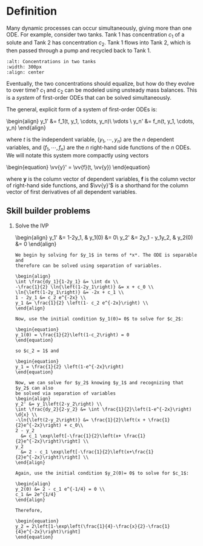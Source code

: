 # Definition

Many dynamic processes can occur simultaneously, giving more than one ODE.
For example, consider two tanks. Tank 1 has concentration $c_1$ of a solute and
Tank 2 has concentration $c_2$. Tank 1 flows into Tank 2, which is then passed
through a pump and recycled back to Tank 1.

```{image} ./_images/tank-system.jpg
:alt: Concentrations in two tanks
:width: 300px
:align: center
```

Eventually, the two concentrations should equalize, but how do they evolve to
over time? $c_1$ and $c_2$ can be modeled using unsteady mass balances. This
is a *system* of first-order ODEs that can be solved simultaneously.

The general, explicit form of a system of first-order ODEs is:

\begin{align}
y_1' &= f_1(t, y_1, \cdots, y_n)\\
\vdots \\
y_n' &= f_n(t, y_1, \cdots, y_n)
\end{align}

where *t* is the independent variable, $(y_1, \cdots, y_n)$ are the *n*
dependent variables, and $(f_1, \cdots, f_n)$ are the *n* right-hand side
functions of the *n* ODEs. We will notate this system more compactly using
vectors

\begin{equation}
\vv{y}' = \vv{f}(t, \vv{y})
\end{equation}

where **y** is the column vector of dependent variables, **f** is the column
vector of right-hand side functions, and $\vv{y}'$ is a shorthand for the
column vector of first derivatives of all dependent variables.

## Skill builder problems

1. Solve the IVP

   \begin{align}
   y_1' &= 1-2y_1, & y_1(0) &= 0\\
   y_2' &= 2y_1 - y_1y_2, & y_2(0) &= 0
   \end{align}

   ```{solution}
   We begin by solving for $y_1$ in terms of *x*. The ODE is separable and
   therefore can be solved using separation of variables.

   \begin{align}
   \int \frac{dy_1}{1-2y_1} &= \int dx \\
   -\frac{1}{2} \ln{\left(1-2y_1\right)} &= x + c_0 \\
   \ln{\left(1-2y_1\right)} &= -2x + c_1 \\
   1 - 2y_1 &= c_2 e^{-2x} \\
   y_1 &= \frac{1}{2} \left(1- c_2 e^{-2x}\right) \\
   \end{align}

   Now, use the initial condition $y_1(0)= 0$ to solve for $c_2$:

   \begin{equation}
   y_1(0) = \frac{1}{2}\left(1-c_2\right) = 0
   \end{equation}

   so $c_2 = 1$ and

   \begin{equation}
   y_1 = \frac{1}{2} \left(1-e^{-2x}\right)
   \end{equation}

   Now, we can solve for $y_2$ knowing $y_1$ and recognizing that $y_2$ can also
   be solved via separation of variables
   \begin{align}
   y_2' &= y_1\left(2-y_2\right) \\
   \int \frac{dy_2}{2-y_2} &= \int \frac{1}{2}\left(1-e^{-2x}\right) \d{x} \\
   -\ln{\left(2-y_2\right)} &= \frac{1}{2}\left(x + \frac{1}{2}e^{-2x}\right) + c_0\\
   2 - y_2
     &= c_1 \exp\left[-\frac{1}{2}\left(x+ \frac{1}{2}e^{-2x}\right)\right] \\
   y_2
     &= 2 - c_1 \exp\left[-\frac{1}{2}\left(x+\frac{1}{2}e^{-2x}\right)\right] \\
   \end{align}

   Again, use the initial condition $y_2(0)= 0$ to solve for $c_1$:

   \begin{align}
   y_2(0) &= 2 - c_1 e^{-1/4} = 0 \\
   c_1 &= 2e^{1/4}
   \end{align}

   Therefore,

   \begin{equation}
   y_2 = 2\left[1-\exp\left(\frac{1}{4}-\frac{x}{2}-\frac{1}{4}e^{-2x}\right)\right]
   \end{equation}
   ```
